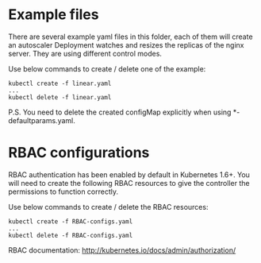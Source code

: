 # Example files

There are several example yaml files in this folder, each of them will create
an autoscaler Deployment watches and resizes the replicas of the nginx server.
They are using different control modes.

Use below commands to create / delete one of the example:
```
kubectl create -f linear.yaml
...
kubectl delete -f linear.yaml
```
P.S. You need to delete the created configMap explicitly when using
*-defaultparams.yaml.

# RBAC configurations

RBAC authentication has been enabled by default in Kubernetes 1.6+. You will need
to create the following RBAC resources to give the controller the permissions to
function correctly.

Use below commands to create / delete the RBAC resources:
```
kubectl create -f RBAC-configs.yaml
...
kubectl delete -f RBAC-configs.yaml
```

RBAC documentation: http://kubernetes.io/docs/admin/authorization/
